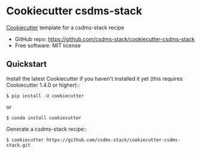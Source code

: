 # Cookiecutter csdms-stack

[Cookiecutter](https://github.com/audreyr/cookiecutter) template
for a csdms-stack recipe

* GitHub repo: https://github.com/csdms-stack/cookiecutter-csdms-stack
* Free software: MIT license

## Quickstart

Install the latest Cookiecutter if you haven't installed it yet
(this requires Cookiecutter 1.4.0 or higher)::

    $ pip install -U cookiecutter

or

    $ conda install cookiecutter

Generate a csdms-stack recipe::

    $ cookiecutter https://github.com/csdms-stack/cookiecutter-csdms-stack.git
